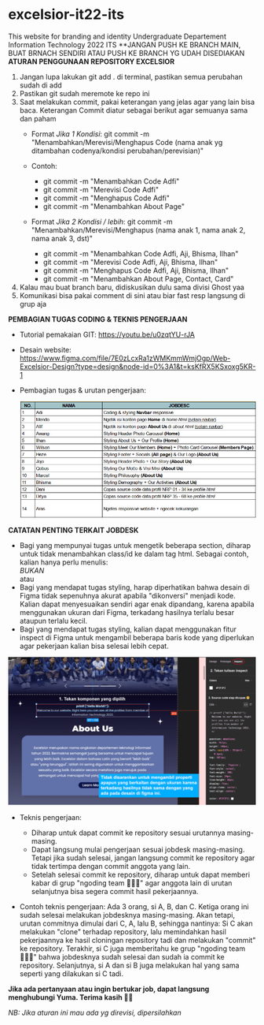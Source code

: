 # excelsior-it22-its
This website for branding and identity Undergraduate Departement Information Technology 2022 ITS
**JANGAN PUSH KE BRANCH MAIN, BUAT BRNACH SENDIRI ATAU PUSH KE BRANCH YG UDAH DISEDIAKAN
**ATURAN PENGGUNAAN REPOSITORY EXCELSIOR**
1. Jangan lupa lakukan git add . di terminal, pastikan semua perubahan sudah di add
2. Pastikan git sudah meremote ke repo ini
3. Saat melakukan commit, pakai keterangan yang jelas agar yang lain bisa baca. Keterangan Commit diatur sebagai berikut agar semuanya sama dan paham
   * Format *Jika 1 Kondisi*: git commit -m "Menambahkan/Merevisi/Menghapus Code (nama anak yg ditambahan codenya/kondisi perubahan/perevisian)"
   * Contoh:
     * git commit -m "Menambahkan Code Adfi"
     * git commit -m "Merevisi Code Adfi"
     * git commit -m "Menghapus Code Adfi"
     * git commit -m "Menambahkan About Page"
   
   * Format *Jika 2 Kondisi / lebih*: git commit -m "Menambahkan/Merevisi/Menghapus (nama anak 1, nama anak 2, nama anak 3, dst)"
      * git commit -m "Menambahkan Code Adfi, Aji, Bhisma, Ilhan"
      * git commit -m "Merevisi Code Adfi, Aji, Bhisma, Ilhan"
      * git commit -m "Menghapus Code Adfi,  Aji, Bhisma, Ilhan"
      * git commit -m "Menambahkan About Page, Contact, Card"
4. Kalau mau buat branch baru, didiskusikan dulu sama divisi Ghost yaa
5. Komunikasi bisa pakai comment di sini atau biar fast resp langsung di grup aja

**PEMBAGIAN TUGAS CODING & TEKNIS PENGERJAAN**

* Tutorial pemakaian GIT: https://youtu.be/u0zqtYU-rJA

* Desain website: https://www.figma.com/file/7E0zLcxRa1zWMKmmWmjOgp/Web-Excelsior-Design?type=design&node-id=0%3A1&t=ksKfRX5KSxoxg5KR-1

* Pembagian tugas & urutan pengerjaan: 

  ![TUGAS!](/asset%20readme/tugas.png)

**CATATAN PENTING TERKAIT JOBDESK**
  - Bagi yang mempunyai tugas untuk mengetik beberapa section, diharap untuk tidak menambahkan class/id ke dalam tag html. Sebagai contoh, kalian hanya perlu menulis: <nav></nav> *BUKAN* <nav class="..."></nav> atau <nav id="..."></nav>
  - Bagi yang mendapat tugas styling, harap diperhatikan bahwa desain di Figma tidak sepenuhnya akurat apabila "dikonversi" menjadi kode. Kalian dapat menyesuaikan sendiri agar enak dipandang, karena apabila menggunakan ukuran dari Figma, terkadang hasilnya terlalu besar ataupun terlalu kecil.
  - Bagi yang mendapat tugas styling, kalian dapat menggunakan fitur inspect di Figma untuk mengambil beberapa baris kode yang diperlukan agar pekerjaan kalian bisa selesai lebih cepat.

  ![FIGMA!](/asset%20readme/figma.png)

* Teknis pengerjaan: 
  - Diharap untuk dapat commit ke repository sesuai urutannya masing-masing.
  - Dapat langsung mulai pengerjaan sesuai jobdesk masing-masing. Tetapi jika sudah selesai, jangan langsung commit ke repository agar tidak tertimpa dengan commit anggota yang lain.
  - Setelah selesai commit ke repository, diharap untuk dapat memberi kabar di grup "ngoding team 👨🏻‍💻" agar anggota lain di urutan selanjutnya bisa segera commit hasil pekerjaannya.

* Contoh teknis pengerjaan:
  Ada 3 orang, si A, B, dan C. Ketiga orang ini sudah selesai melakukan jobdesknya masing-masing. Akan tetapi, urutan commitnya dimulai dari C, A, lalu B, sehingga nantinya: Si C akan melakukan "clone" terhadap repository, lalu memindahkan hasil pekerjaannya ke hasil cloningan repository tadi dan melakukan "commit" ke repository. Terakhir, si C juga memberitahu ke grup "ngoding team 👨🏻‍💻" bahwa jobdesknya sudah selesai dan sudah ia commit ke repository. Selanjutnya, si A dan si B juga melakukan hal yang sama seperti yang dilakukan si C tadi.

**Jika ada pertanyaan atau ingin bertukar job, dapat langsung menghubungi Yuma. Terima kasih 🙏🏻**

*NB: Jika aturan ini mau ada yg direvisi, dipersilahkan*
